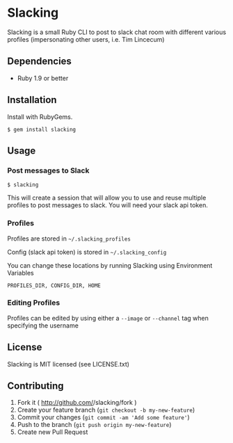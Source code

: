 # Slacking

Slacking is a small Ruby CLI to post to slack chat room with different various profiles (impersonating other users, i.e. Tim Lincecum)

## Dependencies

- Ruby 1.9 or better

## Installation

Install with RubyGems.

```
$ gem install slacking
```

## Usage

### Post messages to Slack

```
$ slacking
```

This will create a session that will allow you to use and reuse multiple profiles to post messages to slack.  You will need your slack api token.

### Profiles

Profiles are stored in `~/.slacking_profiles`

Config (slack api token) is stored in `~/.slacking_config`

You can change these locations by running Slacking using Environment Variables

`PROFILES_DIR, CONFIG_DIR, HOME`

### Editing Profiles

Profiles can be edited by using either a `--image` or `--channel` tag when specifying the username

## License

Slacking is MIT licensed (see LICENSE.txt)

## Contributing

1. Fork it ( http://github.com/<my-github-username>/slacking/fork )
2. Create your feature branch (`git checkout -b my-new-feature`)
3. Commit your changes (`git commit -am 'Add some feature'`)
4. Push to the branch (`git push origin my-new-feature`)
5. Create new Pull Request
